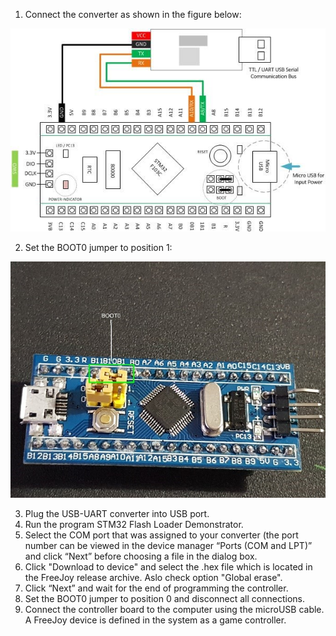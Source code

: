 1. Connect the converter as shown in the figure below:

![](../images/6.jpg)

2. Set the BOOT0 jumper to position 1:

![](../images/7.jpg)

3. Plug the USB-UART converter into USB port.
4. Run the program STM32 Flash Loader Demonstrator.
5. Select the COM port that was assigned to your converter (the port number can be viewed in the device manager “Ports (COM and LPT)” and click “Next” before choosing a file in the dialog box.
6. Click "Download to device" and select the .hex file which is located in the FreeJoy release archive. Aslo check option "Global erase".
7. Click “Next” and wait for the end of programming the controller.
8. Set the BOOT0 jumper to position 0 and disconnect all connections.
9. Connect the controller board to the computer using the microUSB cable. A FreeJoy device is defined in the system as a game controller.
